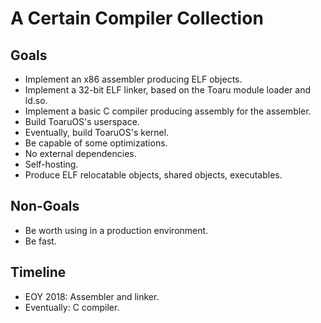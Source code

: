 # A Certain Compiler Collection

## Goals

- Implement an x86 assembler producing ELF objects.
- Implement a 32-bit ELF linker, based on the Toaru module loader and ld.so.
- Implement a basic C compiler producing assembly for the assembler.
- Build ToaruOS's userspace.
- Eventually, build ToaruOS's kernel.
- Be capable of some optimizations.
- No external dependencies.
- Self-hosting.
- Produce ELF relocatable objects, shared objects, executables.

## Non-Goals

- Be worth using in a production environment.
- Be fast.

## Timeline

- EOY 2018: Assembler and linker.
- Eventually: C compiler.


